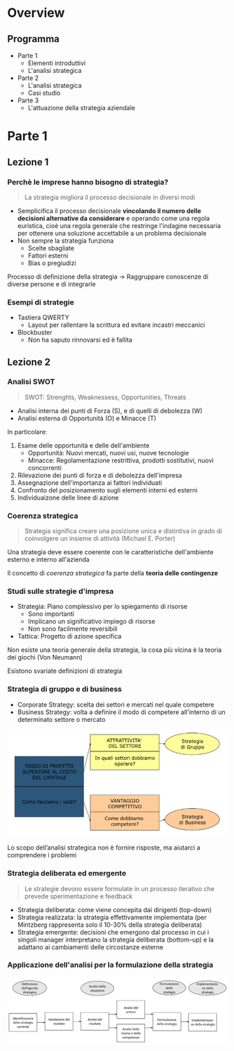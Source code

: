 # Overview
## Programma
- Parte 1
    - Elementi introduttivi
    - L'analisi strategica
- Parte 2
    - L'analisi strategica
    -  Casi studio
- Parte 3
    - L'attuazione della strategia aziendale

# Parte 1
## Lezione 1
### Perchè le imprese hanno bisogno di strategia?
> La strategia migliora il processo decisionale in diversi modi

- Semplicifica il processo decisionale **vincolando il numero delle decisioni alternative da considerare** e operando come una regola euristica, cioè una regola generale che restringe l'indagine necessaria per ottenere una soluzione accettabile a un problema decisionale
- Non sempre la strategia funziona
    - Scelte sbagliate
    - Fattori esterni
    - Bias o pregiudizi

Processo di definizione della strategia -> Raggruppare conoscenze di diverse persone e di integrarle

### Esempi di strategie
- Tastiera QWERTY
    - Layout per rallentare la scrittura ed evitare incastri meccanici
- Blockbuster
    - Non ha saputo rinnovarsi ed è fallita

## Lezione 2
### Analisi SWOT
> SWOT: Strenghts, Weaknessess, Opportunities, Threats

- Analisi interna dei punti di Forza (S), e di quelli di debolezza (W)
- Analisi esterna di Opportunità (O) e Minacce (T)

In particolare:
1. Esame delle opportunità e delle dell'ambiente
    - Opportunità: Nuovi mercati, nuovi usi, nuove tecnologie
    - Minacce: Regolamentazione restrittiva, prodotti sostitutivi, nuovi concorrenti
2. Rilevazione dei punti di forza e di debolezza dell'impresa
3. Assegnazione dell'importanza ai fattori individuati
4. Confronto del posizionamento sugli elementi interni ed esterni
5. Individuaizone delle linee di azione

### Coerenza strategica
> Strategia significa creare una posizione unica e distintiva in grado di coinvolgere un insieme di attività (Michael E. Porter)

Una strategia deve essere coerente con le caratteristiche dell'ambiente esterno e interno all'azienda

Il concetto di *coerenza strategica* fa parte della **teoria delle contingenze**

### Studi sulle strategie d'impresa
- Strategia: Piano complessivo per lo spiegamento di risorse
    - Sono importanti
    - Implicano un significativo impiego di risorse
    - Non sono facilmente reversibili
- Tattica: Progetto di azione specifica

Non esiste una teoria generale della strategia, la cosa più vicina è la teoria dei giochi (Von Neumann)

Esistono svariate definizioni di strategia

### Strategia di gruppo e di business
- Corporate Strategy: scelta dei settori e mercati nel quale competere
- Business Strategy: volta a definire il modo di competere all'interno di un determinato settore o mercato

![strategia-di-gruppo-e-strategia-di-business](assets/strategia-di-gruppo-e-strategia-di-business.png)

Lo scopo dell’analisi strategica non è fornire risposte, ma aiutarci a comprendere i problemi

### Strategia deliberata ed emergente
> Le strategie devono essere formulate in un processo iterativo che prevede sperimentazione e feedback

- Strategia deliberata: come viene concepita dai dirigenti (top-down)
- Strategia realizzata: la strategia effettivamente implementata (per Mintzberg rappresenta solo il 10-30% della strategia deliberata)
- Strategia emergente: decisioni che emergono dal processo in cui i singoli manager interpretano la strategia deliberata (bottom-up) e la adattano ai cambiamenti delle circostanze esterne

### Applicazione dell'analisi per la formulazione della strategia
![applicazione-analisi-formulaizone-strategia](assets/applicazione-analisi-formulaizone-strategia.png)
